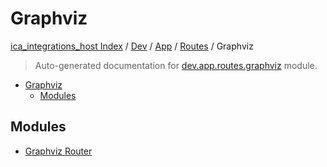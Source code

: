 # Graphviz

[ica_integrations_host Index](../../../../README.md#ica_integrations_host-index) / [Dev](../../../index.md#dev) / [App](../../index.md#app) / [Routes](../index.md#routes) / Graphviz

> Auto-generated documentation for [dev.app.routes.graphviz](https://github.com/destiny/ica_integrations_host/blob/main/dev/app/routes/graphviz/__init__.py) module.

- [Graphviz](#graphviz)
  - [Modules](#modules)

## Modules

- [Graphviz Router](./graphviz_router.md)
